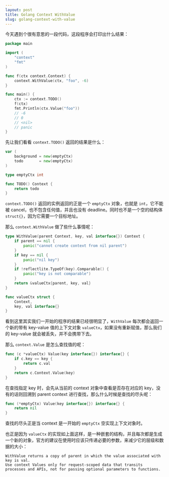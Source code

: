 ```yaml
---
layout: post
title: Golang Context WithValue
slug: golang-context-with-value
---
```



今天遇到个很有意思的一段代码，这段程序会打印出什么结果：

```go
package main

import (
	"context"
	"fmt"
)

func f(ctx context.Context) {
	context.WithValue(ctx, "foo", -6)
}

func main() {
	ctx := context.TODO()
	f(ctx)
	fmt.Println(ctx.Value("foo"))
	// -6
	// 0
	// <nil>
	// panic
}
```

先让我们看看 `context.TODO()` 返回的结果是什么：

```go
var (
	background = new(emptyCtx)
	todo       = new(emptyCtx)
)

type emptyCtx int

func TODO() Context {
	return todo
}
```

`context.TODO()` 返回的实例返回的正是一个 `emptyCtx` 对象，也就是 `int`，它不能被 cancel，也不包含任何值，并且也没有 deadline。同时也不是一个空的结构体 `struct{}`，因为它需要一个目标地址。

那么 `context.WithValue` 做了些什么事情呢：

```go
type WithValue(parent Context, key, val interface{}) Context {
    if parent == nil {
        panic("cannot create context from nil parent")
    }
    if key == nil {
        panic("nil key")
    }
    if !reflectlite.TypeOf(key).Comparable() {
        panic("key is not comparable")
    }
    return &valueCtx{parent, key, val}
}

func valueCtx struct {
    Context,
    key, val interface{}
}
```

看到这里其实我们一开始的程序的结果已经很明显了，`WithValue` 每次都会返回一个新的带有 key-value 值的上下文对象 `valueCtx`，如果没有重新赋值，那么我们的 key-value 就会被丢失，并不会携带下去。

那么 `context.Value` 是怎么查找值的呢：

```go
func (c *valueCtx) Value(key interface{}) interface{} {
	if c.key == key {
		return c.val
	}
	return c.Context.Value(key)
}
```

在查找指定 key 时，会先从当前的 context 对象中查看是否存在对应的 key，没有的话则回溯到 parent context 进行查找，那么什么时候是查找的尽头呢：

```go
func (*emptyCtx) Value(key interface{}) interface{} {
	return nil
}
```

查找的尽头正是当 context 是一开始的 `emptyCtx` 空实现上下文对象时。

也正是因为 `valueCtx` 的实现如上面这样，是一种嵌套的结构，并且每次都是生成一个新的对象，官方的建议在使用时应该只传递必要的参数，来减少它的层级和数据的大小：

```
WithValue returns a copy of parent in which the value associated with key is val.
Use context Values only for request-scoped data that transits processes and APIs, not for passing optional parameters to functions.
```
